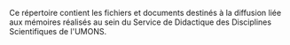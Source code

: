 Ce répertoire contient les fichiers et documents destinés à la diffusion liée aux mémoires réalisés au sein du Service de Didactique des Disciplines Scientifiques de l'UMONS.
